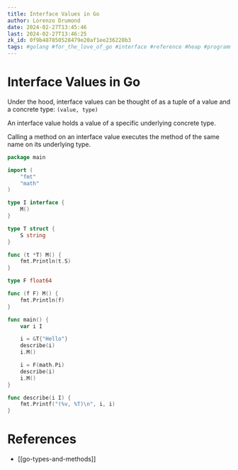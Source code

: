 ```yaml
---
title: Interface Values in Go
author: Lorenzo Drumond
date: 2024-02-27T13:45:46
last: 2024-02-27T13:46:25
zk_id: 0f9b487850528479e20af1ee236228b3
tags: #golang #for_the_love_of_go #interface #reference #heap #programming #pass_by #values #value #methods #stack #pointer
---
```



# Interface Values in Go
Under the hood, interface values can be thought of as a tuple of a value and a concrete type:  `(value, type)`

An interface value holds a value of a specific underlying concrete type.

Calling a method on an interface value executes the method of the same name on its underlying type.

```go
package main

import (
	"fmt"
	"math"
)

type I interface {
	M()
}

type T struct {
	S string
}

func (t *T) M() {
	fmt.Println(t.S)
}

type F float64

func (f F) M() {
	fmt.Println(f)
}

func main() {
	var i I

	i = &T{"Hello"}
	describe(i)
	i.M()

	i = F(math.Pi)
	describe(i)
	i.M()
}

func describe(i I) {
	fmt.Printf("(%v, %T)\n", i, i)
}
```

# References
- [[go-types-and-methods]]
